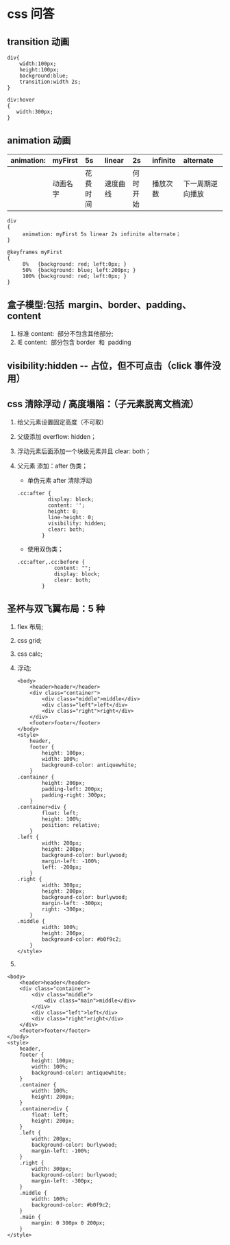 # css 问答

## transition 动画

```code
div{
    width:100px;
    height:100px;
    background:blue;
    transition:width 2s;
}

div:hover
{
   width:300px;
}

```

## animation 动画

| animation: | myFirst  | 5s       | linear   | 2s       | infinite | alternate        |
| :--------- | :------- | :------- | :------- | :------- | :------- | :--------------- |
|            | 动画名字 | 花费时间 | 速度曲线 | 何时开始 | 播放次数 | 下一周期逆向播放 |

```code
div
{
     animation: myFirst 5s linear 2s infinite alternate；
}

@keyframes myFirst
{
     0%   {background: red; left:0px; }
     50%  {background: blue; left:200px; }
     100% {background: red; left:0px; }
}

```

## 盒子模型:包括  margin、border、padding、content

1. 标准 content:  部分不包含其他部分;
2. IE content:  部分包含 border  和  padding

## visibility:hidden -- 占位，但不可点击（click 事件没用）

## css 清除浮动 / 高度塌陷：（子元素脱离文档流）

1. 给父元素设置固定高度（不可取）
2. 父级添加 overflow: hidden；
3. 浮动元素后面添加一个块级元素并且 clear: both；
4. 父元素 添加：after 伪类；

   - 单伪元素 after 清除浮动

   ```code
   .cc:after {
             display: block;
             content: '';
             height: 0;
             line-height: 0;
             visibility: hidden;
             clear: both;
           }
   ```

   - 使用双伪类；

   ```code
   .cc:after,.cc:before {
               content: "";
               display: block;
               clear: both;
           }
   ```

## 圣杯与双飞翼布局：5 种

1. flex 布局;
2. css grid;
3. css calc;
4. 浮动;

   ```code
   <body>
       <header>header</header>
       <div class="container">
           <div class="middle">middle</div>
           <div class="left">left</div>
           <div class="right">right</div>
       </div>
       <footer>footer</footer>
   </body>
   <style>
       header,
       footer {
           height: 100px;
           width: 100%;
           background-color: antiquewhite;
       }
   .container {
           height: 200px;
           padding-left: 200px;
           padding-right: 300px;
       }
   .container>div {
           float: left;
           height: 100%;
           position: relative;
       }
   .left {
           width: 200px;
           height: 200px;
           background-color: burlywood;
           margin-left: -100%;
           left: -200px;
       }
   .right {
           width: 300px;
           height: 200px;
           background-color: burlywood;
           margin-left: -300px;
           right: -300px;
       }
   .middle {
           width: 100%;
           height: 200px;
           background-color: #b0f9c2;
       }
   </style>
   ```

5.

```code
<body>
    <header>header</header>
    <div class="container">
        <div class="middle">
            <div class="main">middle</div>
        </div>
        <div class="left">left</div>
        <div class="right">right</div>
    </div>
    <footer>footer</footer>
</body>
<style>
    header,
    footer {
        height: 100px;
        width: 100%;
        background-color: antiquewhite;
    }
    .container {
        width: 100%;
        height: 200px;
    }
    .container>div {
        float: left;
        height: 200px;
    }
    .left {
        width: 200px;
        background-color: burlywood;
        margin-left: -100%;
    }
    .right {
        width: 300px;
        background-color: burlywood;
        margin-left: -300px;
    }
    .middle {
        width: 100%;
        background-color: #b0f9c2;
    }
    .main {
        margin: 0 300px 0 200px;
    }
</style>
```
